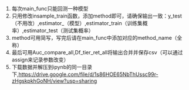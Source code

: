 1. 每次main_func只能回测一种模型
2. 只用修改insample_train函数，添加method即可，请确保输出一致：y_test（不用改）,estimator_（模型）,estimator_train（训练集概率）,estimator_test（测试集概率）
3. method可用简写，写完后请在main_func中添加对应的method_name（全称）
4. 最后可用Auc_compare_all,Df_tier_ret_all将输出合并并保存csv（可以通过assign来记录参数改变）
5. 下载数据并解压到ipynb的同一目录下,https://drive.google.com/file/d/1s86HOE65NbThUssc99r-zHgskpkhGoNH/view?usp=sharing
